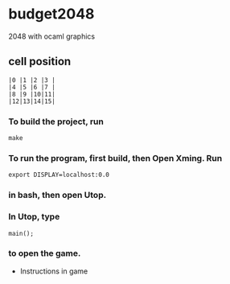 # budget2048
2048 with ocaml graphics

## cell position

```
|0 |1 |2 |3 |
|4 |5 |6 |7 |
|8 |9 |10|11|
|12|13|14|15|
```

### To build the project, run

```
make
```

### To run the program, first build, then Open Xming. Run
```
export DISPLAY=localhost:0.0
```
### in bash, then open Utop.
### In Utop, type
```
main();
```
### to open the game.

* Instructions in game

